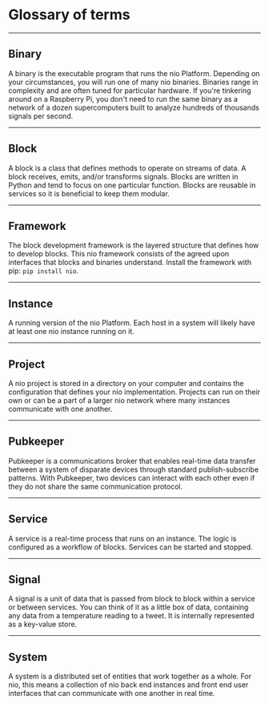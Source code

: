 # Glossary of terms

---

## Binary
A binary is the executable program that runs the nio Platform. Depending on your circumstances, you will run one of many nio binaries. Binaries range in complexity and are often tuned for particular hardware. If you're tinkering around on a Raspberry Pi, you don't need to run the same binary as a network of a dozen supercomputers built to analyze hundreds of thousands signals per second.

---

## Block
A block is a class that defines methods to operate on streams of data. A block receives, emits, and/or transforms signals. Blocks are written in Python and tend to focus on one particular function. Blocks are reusable in services so it is beneficial to keep them modular.

---

## Framework
The block development framework is the layered structure that defines how to develop blocks. This nio framework consists of the agreed upon interfaces that blocks and binaries understand. Install the framework with pip: `pip install nio`.

---

## Instance
A running version of the nio Platform. Each host in a system will likely have at least one nio instance running on it.

---

## Project
A nio project is stored in a directory on your computer and contains the configuration that defines your nio implementation. Projects can run on their own or can be a part of a larger nio network where many instances communicate with one another.

---

## <span class="allow-caps">Pubkeeper</span>
Pubkeeper is a communications broker that enables real-time data transfer between a system of disparate devices through standard publish-subscribe patterns. With Pubkeeper, two devices can interact with each other even if they do not share the same communication protocol.

---

## Service
A service is a real-time process that runs on an instance. The logic is configured as a workflow of blocks. Services can be started and stopped.

---

## Signal
A signal is a unit of data that is passed from block to block within a service or between services. You can think of it as a little box of data, containing any data from a temperature reading to a tweet. It is internally represented as a key-value store.

---

## System
A system is a distributed set of entities that work together as a whole. For nio, this means a collection of nio back end instances and front end user interfaces that can communicate with one another in real time.
